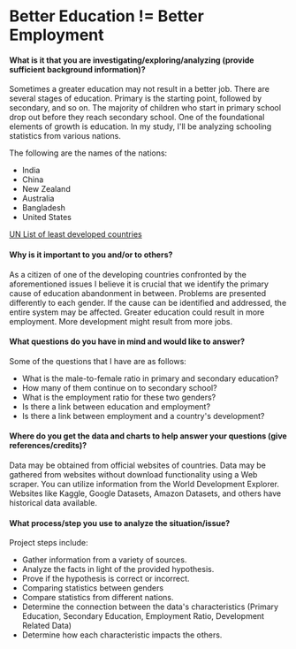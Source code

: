 # Better Education !=  Better Employment

#### What is it that you are investigating/exploring/analyzing (provide sufficient background information)?
Sometimes a greater education may not result in a better job. There are several stages of education. Primary is the starting point, followed by secondary, and so on. The majority of children who start in primary school drop out before they reach secondary school. One of the foundational elements of growth is education. In my study, I'll be analyzing schooling statistics from various nations.

The following are the names of the nations:
- India
- China
- New Zealand
- Australia
- Bangladesh
- United States

[UN List of least developed countries](https://unctad.org/topic/least-developed-countries/list)

#### Why is it important to you and/or to others?
As a citizen of one of the developing countries confronted by the aforementioned issues I believe it is crucial that we identify the primary cause of education abandonment in between. Problems are presented differently to each gender. If the cause can be identified and addressed, the entire system may be affected. Greater education could result in more employment. More development might result from more jobs. 

#### What questions do you have in mind and would like to answer?
Some of the questions that I have are as follows:
- What is the male-to-female ratio in primary and secondary education?
- How many of them continue on to secondary school?
- What is the employment ratio for these two genders?
- Is there a link between education and employment?
- Is there a link between employment and a country's development?

#### Where do you get the data and charts to help answer your questions (give references/credits)?  
Data may be obtained from official websites of countries. Data may be gathered from websites without download functionality using a Web scraper. You can utilize information from the World Development Explorer. Websites like Kaggle, Google Datasets, Amazon Datasets, and others have historical data available.


#### What process/step you use to analyze the situation/issue?
Project steps include:
- Gather information from a variety of sources.
- Analyze the facts in light of the provided hypothesis.
- Prove if the hypothesis is correct or incorrect.
- Comparing statistics between genders
- Compare statistics from different nations.
- Determine the connection between the data's characteristics (Primary Education, Secondary Education, Employment Ratio, Development Related Data)
- Determine how each characteristic impacts the others.

